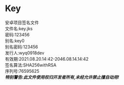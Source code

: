 # Key
安卓项目签名文件  
文件名:key.jks  
密码:123456  
别名:key0  
别名密码:123456  
发行人:wyq0918dev  
有效期:2021.08.20.14:42-2046.08.14.14:42  
签名算法:SHA256withRSA  
序列号:76595625  
***特别警告:此文件使用权归开发者所有,未经允许禁止擅自动用!***
